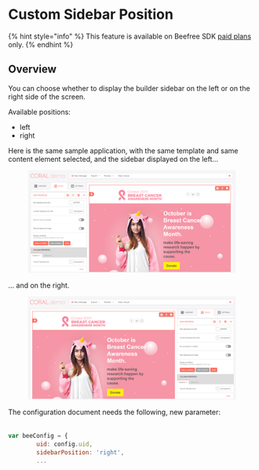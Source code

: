 # Custom Sidebar Position

{% hint style="info" %}
This feature is available on Beefree SDK [paid plans](https://dam.beefree.io/pluginpricing) only.
{% endhint %}

## Overview <a href="#overview" id="overview"></a>

You can choose whether to display the builder sidebar on the left or on the right side of the screen.

Available positions:

* left
* right

Here is the same sample application, with the same template and same content element selected, and the sidebar displayed on the left…

<figure><img src="../../.gitbook/assets/BEE-v3-sidebar-position-left.png" alt=""><figcaption></figcaption></figure>

… and on the right.

<figure><img src="../../.gitbook/assets/2BEE-v3-sidebar-position-right.png" alt=""><figcaption></figcaption></figure>

The configuration document needs the following, new parameter:

```javascript

var beeConfig = {
        uid: config.uid,
        sidebarPosition: 'right',
        ...  

```
